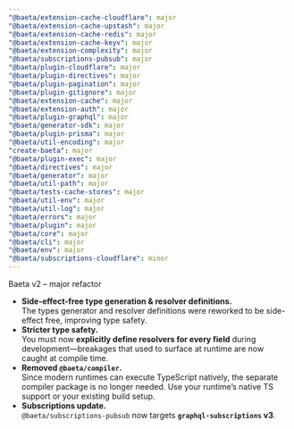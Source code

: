 ```yaml
---
"@baeta/extension-cache-cloudflare": major
"@baeta/extension-cache-upstash": major
"@baeta/extension-cache-redis": major
"@baeta/extension-cache-keyv": major
"@baeta/extension-complexity": major
"@baeta/subscriptions-pubsub": major
"@baeta/plugin-cloudflare": major
"@baeta/plugin-directives": major
"@baeta/plugin-pagination": major
"@baeta/plugin-gitignore": major
"@baeta/extension-cache": major
"@baeta/extension-auth": major
"@baeta/plugin-graphql": major
"@baeta/generator-sdk": major
"@baeta/plugin-prisma": major
"@baeta/util-encoding": major
"create-baeta": major
"@baeta/plugin-exec": major
"@baeta/directives": major
"@baeta/generator": major
"@baeta/util-path": major
"@baeta/tests-cache-stores": major
"@baeta/util-env": major
"@baeta/util-log": major
"@baeta/errors": major
"@baeta/plugin": major
"@baeta/core": major
"@baeta/cli": major
"@baeta/env": major
"@baeta/subscriptions-cloudflare": minor
---
```


Baeta v2 – major refactor

- **Side-effect-free type generation & resolver definitions.**  
  The types generator and resolver definitions were reworked to be side-effect free, improving type safety.
- **Stricter type safety.**  
  You must now **explicitly define resolvers for every field** during development—breakages that used to surface at runtime are now caught at compile time.
- **Removed `@baeta/compiler`.**  
  Since modern runtimes can execute TypeScript natively, the separate compiler package is no longer needed. Use your runtime’s native TS support or your existing build setup.
- **Subscriptions update.**  
  `@baeta/subscriptions-pubsub` now targets **`graphql-subscriptions` v3**.
